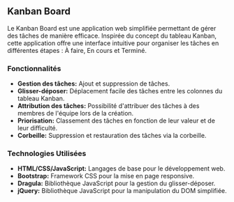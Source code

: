 ## Kanban Board

Le Kanban Board est une application web simplifiée permettant de gérer des tâches de manière efficace. Inspirée du concept du tableau Kanban, cette application offre une interface intuitive pour organiser les tâches en différentes étapes : À faire, En cours et Terminé.

### Fonctionnalités

- **Gestion des tâches:** Ajout et suppression de tâches.
- **Glisser-déposer:** Déplacement facile des tâches entre les colonnes du tableau Kanban.
- **Attribution des tâches:** Possibilité d'attribuer des tâches à des membres de l'équipe lors de la création.
- **Priorisation:** Classement des tâches en fonction de leur valeur et de leur difficulté.
- **Corbeille:** Suppression et restauration des tâches via la corbeille.

### Technologies Utilisées

- **HTML/CSS/JavaScript:** Langages de base pour le développement web.
- **Bootstrap:** Framework CSS pour la mise en page responsive.
- **Dragula:** Bibliothèque JavaScript pour la gestion du glisser-déposer.
- **jQuery:** Bibliothèque JavaScript pour la manipulation du DOM simplifiée.